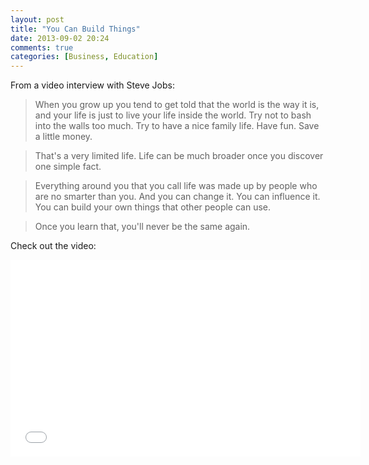 ```yaml
---
layout: post
title: "You Can Build Things"
date: 2013-09-02 20:24
comments: true
categories: [Business, Education]
---
```

From a video interview with Steve Jobs:
>When you grow up you tend to get told that the world is the way it is, and your life is just to live your life inside the world. Try not to bash into the walls too much. Try to have a nice family life. Have fun. Save a little money.

>That's a very limited life. Life can be much broader once you discover one simple fact.

<!--more--> 

>Everything around you that you call life was made up by people who are no smarter than you. And you can change it. You can influence it. You can build your own things that other people can use.

>Once you learn that, you'll never be the same again.

Check out the video:

<center><iframe width="560" height="315" src="//www.youtube.com/embed/UvEiSa6_EPA?rel=0" frameborder="0" allowfullscreen></iframe></center>


